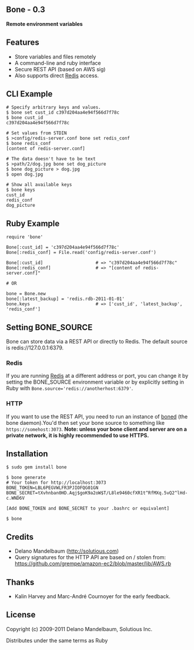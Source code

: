 ## Bone - 0.3 ##

**Remote environment variables**

## Features

* Store variables and files remotely
* A command-line and ruby interface
* Secure REST API (based on AWS sig)
* Also supports direct [Redis](http://code.google.com/p/redis/) access.

## CLI Example
        
    # Specify arbitrary keys and values. 
    $ bone set cust_id c397d204aa4e94f566d7f78c
    $ bone cust_id
    c397d204aa4e94f566d7f78c
    
    # Set values from STDIN
    $ >config/redis-server.conf bone set redis_conf 
    $ bone redis_conf 
    [content of redis-server.conf]
    
    # The data doesn't have to be text
    $ >path/2/dog.jpg bone set dog_picture
    $ bone dog_picture > dog.jpg 
    $ open dog.jpg
    
    # Show all available keys
    $ bone keys
    cust_id
    redis_conf
    dog_picture
    
## Ruby Example

    require 'bone'
    
    Bone[:cust_id] = 'c397d204aa4e94f566d7f78c'
    Bone[:redis_conf] = File.read('config/redis-server.conf')
    
    Bone[:cust_id]                    # => "c397d204aa4e94f566d7f78c"
    Bone[:redis_conf]                 # => "[content of redis-server.conf]"
    
    # OR
    
    bone = Bone.new
    bone[:latest_backup] = 'redis.rdb-2011-01-01'
    bone.keys                         # => ['cust_id', 'latest_backup', 'redis_conf']
    
## Setting BONE_SOURCE ##

Bone can store data via a REST API or directly to Redis. The default source is redis://127.0.0.1:6379. 

### Redis ###

If you are running [Redis](http://code.google.com/p/redis/) at a different address or port, you can change it by setting the BONE_SOURCE environment variable or by explicitly setting in Ruby with `Bone.source='redis://anotherhost:6379'`.

### HTTP ###

If you want to use the REST API, you need to run an instance of [boned](http://github.com/solutious/boned) (the bone daemon).You'd then set your bone source to something like `https://somehost:3073`. **Note: unless your bone client and server are on a private network, it is highly recommended to use HTTPS.**


## Installation

    $ sudo gem install bone
    
    $ bone generate
    # Your token for http://localhost:3073
    BONE_TOKEN=LBL6PEGVWLFR3PJIOFQG01GN
    BONE_SECRET=tXvhnban0HD.Aqj$goK9a2oW$T/L8le9460cfXR1t^RfMXq.5vQ2^lHd-c.WND6V
    
    [Add BONE_TOKEN and BONE_SECRET to your .bashrc or equivalent]
    
    $ bone


## Credits

* Delano Mandelbaum (http://solutious.com)
* Query signatures for the HTTP API are based on / stolen from: https://github.com/grempe/amazon-ec2/blob/master/lib/AWS.rb


## Thanks 

* Kalin Harvey and Marc-André Cournoyer for the early feedback.


## License

Copyright (c) 2009-2011 Delano Mandelbaum, Solutious Inc.

Distributes under the same terms as Ruby
